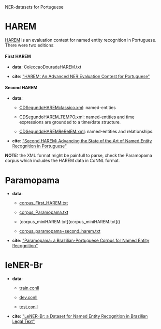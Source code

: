 NER-datasets for Portuguese


# HAREM


[HAREM](https://www.linguateca.pt/HAREM/) is an evaluation contest for named entity recognition in Portuguese. There were two editions:

#### First HAREM

- **data**: [ColeccaoDouradaHAREM.txt](ColeccaoDouradaHAREM.txt)

- **cite**: ["HAREM: An Advanced NER Evaluation Contest for Portuguese"](SantosSecoCardosoVilelaLREC2006.pdf)

#### Second HAREM

- **data**:

  -  [CDSegundoHAREMclassico.xml](CDSegundoHAREMclassico.xml): named-entities

  - [CDSegundoHAREM_TEMPO.xml](CDSegundoHAREM_TEMPO.xml): named-entities and time expressions are grounded to a time/date structure.

  - [CDSegundoHAREMReRelEM.xml](CDSegundoHAREMReRelEM.xml): named-entities and relationships.

- **cite**: ["Second HAREM: Advancing the State of the Art of Named Entity Recognition in Portuguese"](FreitasetalLREC2010.pdf)


**NOTE:** the XML format might be painfull to parse, check the Paramopama corpus which includes
the HAREM data in CoNNL format.


Paramopama
==========



- **data**:

  - [corpus_First_HAREM.txt](corpus_First_HAREM.txt)

  - [corpus_Paramopama.txt](corpus_Paramopama.txt)

  - [corpus_miniHAREM.txt](corpus_miniHAREM.txt]()

  - [corpus_paramopama+second_harem.txt](corpus_paramopama+second_harem.txt)

- **cite**: ["Paramopama: a Brazilian-Portuguese Corpus for Named Entity Recognition"](Paramopama.pdf)



leNER-Br
========

- **data**:
  - [train.conll](train.conll)

  - [dev.conll](dev.conll)  

  - [test.conll](test.conll)

- **cite**: ["LeNER-Br: a Dataset for Named Entity Recognition in Brazilian Legal Text"](luz_etal_propor2018.pdf)


